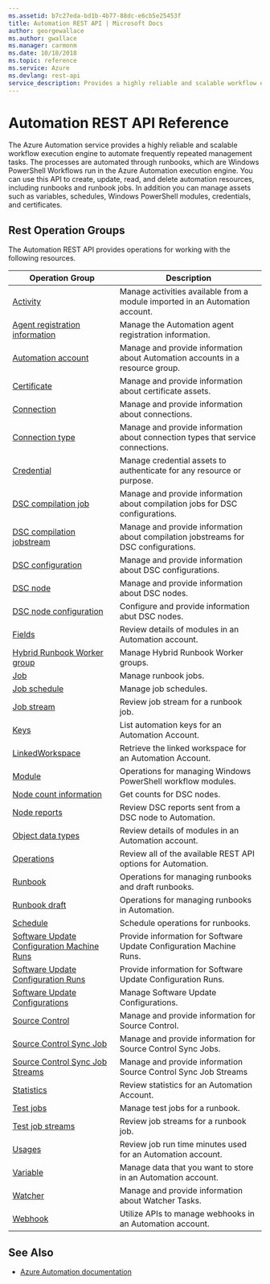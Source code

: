 ```yaml
---
ms.assetid: b7c27eda-bd1b-4b77-88dc-e6cb5e25453f
title: Automation REST API | Microsoft Docs
author: georgewallace
ms.author: gwallace
ms.manager: carmonm
ms.date: 10/18/2018
ms.topic: reference
ms.service: Azure
ms.devlang: rest-api
service_description: Provides a highly reliable and scalable workflow execution engine to automate frequently repeated management tasks.
---
```

# Automation REST API Reference
The Azure Automation service provides a highly reliable and scalable workflow execution engine to automate frequently repeated management tasks. The processes are automated through runbooks, which are Windows PowerShell Workflows run in the Azure Automation execution engine. You can use this API to create, update, read, and delete automation resources, including runbooks and runbook jobs. In addition you can manage assets such as variables, schedules, Windows PowerShell modules, credentials, and certificates. 
## Rest Operation Groups
The Automation REST API provides operations for working with the following resources.

|Operation Group | Description |
|----------------|-------------|
| [Activity](xref:management.azure.com.automation.activity) | Manage activities available from a module imported in an Automation account.| 
| [Agent registration information](xref:management.azure.com.automation.agentregistrationinformation) | Manage the Automation agent registration information.| 
| [Automation account](xref:management.azure.com.automation.automationaccount) | Manage and provide information about Automation accounts in a resource group.| 
| [Certificate](xref:management.azure.com.automation.certificate) | Manage and provide information about certificate assets.| 
| [Connection](xref:management.azure.com.automation.connection) | Manage and provide information about connections.|
| [Connection type](xref:management.azure.com.automation.connectiontype) | Manage and provide information about connection types that service connections.|
| [Credential](xref:management.azure.com.automation.credential) | Manage credential assets to authenticate for any resource or purpose.| 
| [DSC compilation job](xref:management.azure.com.automation.dsccompilationjob) | Manage and provide information about compilation jobs for DSC configurations.| 
| [DSC compilation jobstream](xref:management.azure.com.automation.dsccompilationjobstream) | Manage and provide information about compilation jobstreams for DSC configurations.|
| [DSC configuration](xref:management.azure.com.automation.dscconfiguration) | Manage and provide information about DSC configurations.| 
| [DSC node](xref:management.azure.com.automation.dscnode) | Manage and provide information about DSC nodes.| 
| [DSC node configuration](xref:management.azure.com.automation.dscnodeconfiguration) | Configure and provide information abut DSC nodes.| 
| [Fields](xref:management.azure.com.automation.fields) | Review details of modules in an Automation account.| 
| [Hybrid Runbook Worker group](xref:management.azure.com.automation.hybridrunbookworkergroup) | Manage Hybrid Runbook Worker groups.| 
| [Job](xref:management.azure.com.automation.job) |Manage runbook jobs.| 
| [Job schedule](xref:management.azure.com.automation.jobschedule) | Manage job schedules.| 
| [Job stream](xref:management.azure.com.automation.jobstream) | Review job stream for a runbook job. |
| [Keys](xref:management.azure.com.automation.keys) | List automation keys for an Automation Account. | 
| [LinkedWorkspace](xref:management.azure.com.automation.linkedworkspace) | Retrieve the linked workspace for an Automation Account. | 
| [Module](xref:management.azure.com.automation.module) | Operations for managing Windows PowerShell workflow modules.|
| [Node count information](xref:management.azure.com.automation.nodereports) | Get counts for DSC nodes.| 
| [Node reports](xref:management.azure.com.automation.nodereports) | Review DSC reports sent from a DSC node to Automation.|
| [Object data types](xref:management.azure.com.automation.objectdatatypes) | Review details of modules in an Automation account.| 
| [Operations](xref:management.azure.com.automation.operations) | Review all of the available REST API options for Automation.|
| [Runbook](xref:management.azure.com.automation.runbook) | Operations for managing runbooks and draft runbooks.| 
| [Runbook draft](xref:management.azure.com.automation.runbookdraft) | Operations for managing runbooks in Automation. | 
| [Schedule](xref:management.azure.com.automation.schedule) | Schedule operations for runbooks.| 
| [Software Update Configuration Machine Runs](xref:management.azure.com.automation.softwareupdateconfigurationmachineruns) | Provide information for Software Update Configuration Machine Runs.| 
| [Software Update Configuration Runs](xref:management.azure.com.automation.softwareupdateconfigurationmachineruns) | Provide information for Software Update Configuration Runs.|
| [Software Update Configurations](xref:management.azure.com.automation.softwareupdateconfigurationmachineruns) | Manage Software Update Configurations.|
| [Source Control](xref:management.azure.com.automation.sourcecontrol) | Manage and provide information for Source Control.|
| [Source Control Sync Job](xref:management.azure.com.automation.sourcecontrolsyncjob) | Manage and provide information for Source Control Sync Jobs.|
| [Source Control Sync Job Streams](xref:management.azure.com.automation.sourcecontrolsyncjobstreams) | Manage and provide information Source Control Sync Job Streams|
| [Statistics](xref:management.azure.com.automation.statistics) | Review statistics for an Automation Account.|
| [Test jobs](xref:management.azure.com.automation.testjob) | Manage test jobs for a runbook.|
| [Test job streams](xref:management.azure.com.automation.testjobstreams) | Review job streams for a runbook job.|
| [Usages](xref:management.azure.com.automation.usages) | Review job run time minutes used for an Automation account.| 
| [Variable](xref:management.azure.com.automation.variable) | Manage data that you want to store in an Automation account.| 
| [Watcher](xref:management.azure.com.automation.watcher) | Manage and provide information about Watcher Tasks.|
| [Webhook](xref:management.azure.com.automation.webhook) | Utilize APIs to manage webhooks in an Automation account.| 

## See Also
* [Azure Automation documentation](https://docs.microsoft.com/azure/automation)
